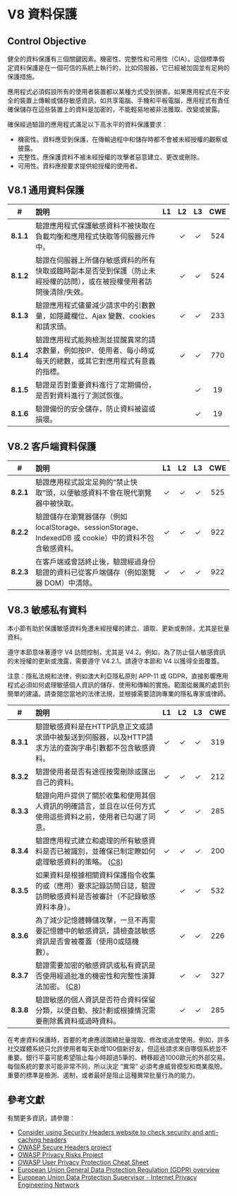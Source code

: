 # V8 資料保護

## Control Objective

健全的資料保護有三個關鍵因素。機密性、完整性和可用性（CIA）。這個標準假定資料保護是在一個可信的系統上執行的，比如伺服器，它已經被加固並有足夠的保護措施。

應用程式必須假設所有的使用者裝置都以某種方式受到損害。如果應用程式在不安全的裝置上傳輸或儲存敏感資訊，如共享電腦、手機和平板電腦，應用程式有責任確保儲存在這些裝置上的資料是加密的，不能輕易地被非法獲取、改變或披露。

確保經過驗證的應用程式滿足以下高水平的資料保護要求：

* 機密性。資料應受到保護，在傳輸過程中和儲存時都不會被未經授權的觀察或披露。
* 完整性。應保護資料不被未經授權的攻擊者惡意建立、更改或刪除。
* 可用性。資料應按要求提供給授權的使用者。

## V8.1 通用資料保護

| # | 說明 | L1 | L2 | L3 | CWE |
| :---: | :--- | :---: | :---: | :---: | :---: |
| **8.1.1** | 驗證應用程式保護敏感資料不被快取在負載均衡和應用程式快取等伺服器元件中。 | | ✓ | ✓ | 524 |
| **8.1.2** | 驗證在伺服器上所儲存敏感資料的所有快取或臨時副本是否受到保護（防止未經授權的訪問），或在被授權使用者訪問後清除/失效。 | | ✓ | ✓ | 524 |
| **8.1.3** | 驗證應用程式儘量減少請求中的引數數量，如隱藏欄位、Ajax 變數、cookies 和請求頭。 | | ✓ | ✓ | 233 |
| **8.1.4** | 驗證應用程式能夠檢測並提醒異常的請求數量，例如按IP、使用者、每小時或每天的總數，或其它對應用程式有意義的指標。 | | ✓ | ✓ | 770 |
| **8.1.5** | 驗證是否對重要資料進行了定期備份，是否對資料進行了測試恢復。 | | | ✓ | 19 |
| **8.1.6** | 驗證備份的安全儲存，防止資料被盜或損壞。 | | | ✓ | 19 |

## V8.2 客戶端資料保護

| # | 說明 | L1 | L2 | L3 | CWE |
| :---: | :--- | :---: | :---: | :---: | :---: |
| **8.2.1** | 驗證應用程式設定足夠的“禁止快取”頭，以便敏感資料不會在現代瀏覽器中被快取。 | ✓ | ✓ | ✓ | 525 |
| **8.2.2** | 驗證儲存在瀏覽器儲存（例如 localStorage、sessionStorage、IndexedDB 或 cookie）中的資料不包含敏感資料。 | ✓ | ✓ | ✓ | 922 |
| **8.2.3** | 在客戶端或會話終止後，驗證經過身份驗證的資料已從客戶端儲存（例如瀏覽器 DOM）中清除。 | ✓ | ✓ | ✓ | 922 |

## V8.3 敏感私有資料

本小節有助於保護敏感資料免遭未經授權的建立、讀取、更新或刪除，尤其是批量資料。

遵守本節意味著遵守 V4 訪問控制，尤其是 V4.2。例如，為了防止個人敏感資訊的未授權的更新或洩露，需要遵守 V4.2.1。請遵守本節和 V4 以獲得全面覆蓋。

注意：隱私法規和法律，例如澳大利亞隱私原則 APP-11 或 GDPR，直接影響應用程式必須如何處理敏感個人資訊的儲存、使用和傳輸的實施。範圍從嚴厲的處罰到簡單的建議。請查閱您當地的法律法規，並根據需要諮詢專業的隱私專家或律師。

| # | 說明 | L1 | L2 | L3 | CWE |
| :---: | :--- | :---: | :---: | :---: | :---: |
| **8.3.1** | 驗證敏感資料是在HTTP訊息正文或請求頭中被髮送到伺服器，以及HTTP請求方法的查詢字串引數都不包含敏感資料。 | ✓ | ✓ | ✓ | 319 |
| **8.3.2** | 驗證使用者是否有途徑按需刪除或匯出自己的資料。 | ✓ | ✓ | ✓ | 212 |
| **8.3.3** | 驗證向用戶提供了關於收集和使用其個人資訊的明確語言，並且在以任何方式使用這些資料之前，使用者已勾選了同意。 | ✓ | ✓ | ✓ | 285 |
| **8.3.4** | 驗證應用程式建立和處理的所有敏感資料是否已被識別，並確保已制定瞭如何處理敏感資料的策略。 ([C8](https://owasp.org/www-project-proactive-controls/#div-numbering)) | ✓ | ✓ | ✓ | 200 |
| **8.3.5** | 如果資料是根據相關資料保護指令收集的或（應用）要求記錄訪問日誌，驗證訪問敏感資料是否被審計（不記錄敏感資料本身）。 | | ✓ | ✓ | 532 |
| **8.3.6** | 為了減少記憶體轉儲攻擊，一旦不再需要記憶體中的敏感資訊，請檢查該敏感資訊是否會被覆蓋（使用0或隨機數）。 | | ✓ | ✓ | 226 |
| **8.3.7** | 驗證需要加密的敏感資訊或私有資訊是否使用經過批准的機密性和完整性演算法加密。 ([C8](https://owasp.org/www-project-proactive-controls/#div-numbering)) | | ✓ | ✓ | 327 |
| **8.3.8** | 驗證敏感的個人資訊是否符合資料保留分類，以便自動、按計劃或根據情況需要刪除舊資料或過時資料。 | | ✓ | ✓ | 285 |

在考慮資料保護時，首要的考慮應該圍繞批量提取、修改或過度使用。例如，許多社交媒體系統只允許使用者每天新增100個新好友，但這些請求來自哪個系統並不重要。銀行平臺可能希望阻止每小時超過5筆的、轉移超過1000歐元的外部交易。每個系統的要求可能非常不同，所以決定 “異常” 必須考慮威脅模型和商業風險。重要的標準是檢測、遏制，或者最好是阻止這種異常批量行為的能力。

## 參考文獻

有關更多資訊，請參閱：

* [Consider using Security Headers website to check security and anti-caching headers](https://securityheaders.io)
* [OWASP Secure Headers project](https://owasp.org/www-project-secure-headers/)
* [OWASP Privacy Risks Project](https://owasp.org/www-project-top-10-privacy-risks/)
* [OWASP User Privacy Protection Cheat Sheet](https://cheatsheetseries.owasp.org/cheatsheets/User_Privacy_Protection_Cheat_Sheet.html)
* [European Union General Data Protection Regulation (GDPR) overview](https://edps.europa.eu/data-protection_en)
* [European Union Data Protection Supervisor - Internet Privacy Engineering Network](https://edps.europa.eu/data-protection/ipen-internet-privacy-engineering-network_en)
